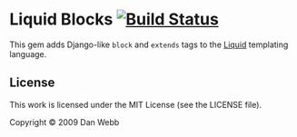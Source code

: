 # Liquid Blocks [![Build Status](https://secure.travis-ci.org/silas/liquid-blocks.png)](http://travis-ci.org/silas/liquid-blocks)

This gem adds Django-like `block` and `extends` tags to the
[Liquid](http://www.liquidmarkup.org/) templating language.

## License

This work is licensed under the MIT License (see the LICENSE file).

Copyright &copy; 2009 Dan Webb
